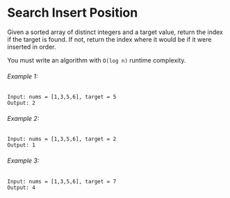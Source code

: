 # Search Insert Position

Given a sorted array of distinct integers and a target value, return the index if the target is found. If not, return the index where it would be if it were inserted in order.

You must write an algorithm with `O(log n)` runtime complexity.

###### Example 1:

```
Input: nums = [1,3,5,6], target = 5
Output: 2
```

###### Example 2:

```
Input: nums = [1,3,5,6], target = 2
Output: 1
```

###### Example 3:

```
Input: nums = [1,3,5,6], target = 7
Output: 4
```
